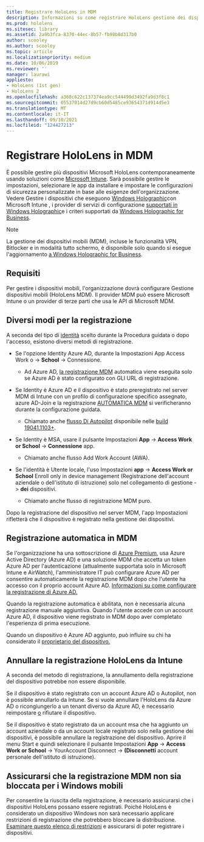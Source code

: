 ```yaml
---
title: Registrare HoloLens in MDM
description: Informazioni su come registrare HoloLens gestione dei dispositivi mobili (MDM) per semplificare la gestione di più dispositivi.
ms.prod: hololens
ms.sitesec: library
ms.assetid: 2a9b3fca-8370-44ec-8b57-fb98b8d317b0
author: scooley
ms.author: scooley
ms.topic: article
ms.localizationpriority: medium
ms.date: 10/06/2019
ms.reviewer: ''
manager: laurawi
appliesto:
- HoloLens (1st gen)
- HoloLens 2
ms.openlocfilehash: a368c622c137374ea9cc544490d3492fa9d3f8c1
ms.sourcegitcommit: 05537014d27d9cb60d5485ce93654371d914d5e3
ms.translationtype: MT
ms.contentlocale: it-IT
ms.lasthandoff: 09/10/2021
ms.locfileid: "124427213"
---
```

# <a name="enroll-hololens-in-mdm"></a>Registrare HoloLens in MDM

È possibile gestire più dispositivi Microsoft HoloLens contemporaneamente usando soluzioni come [Microsoft Intune](/intune/windows-holographic-for-business). Sarà possibile gestire le impostazioni, selezionare le app da installare e impostare le configurazioni di sicurezza personalizzate in base alle esigenze dell'organizzazione. Vedere Gestire i dispositivi che eseguono [Windows Holographic](/intune/windows-holographic-for-business)con Microsoft Intune , i provider di servizi di configurazione [supportati in Windows Holographic](https://msdn.microsoft.com/windows/hardware/commercialize/customize/mdm/configuration-service-provider-reference#hololens)e i criteri supportati da [Windows Holographic for Business](https://msdn.microsoft.com/windows/hardware/commercialize/customize/mdm/policy-configuration-service-provider#hololenspolicies).

> [!NOTE]
> La gestione dei dispositivi mobili (MDM), incluse le funzionalità VPN, Bitlocker e in modalità tutto schermo, è disponibile solo quando si esegue l'aggiornamento [a Windows Holographic for Business](hololens1-upgrade-enterprise.md).

## <a name="requirements"></a>Requisiti

 Per gestire i dispositivi mobili, l'organizzazione dovrà configurare Gestione dispositivi mobili (HoloLens MDM). Il provider MDM può essere Microsoft Intune o un provider di terze parti che usa le API di Microsoft MDM.

## <a name="different-ways-to-enroll"></a>Diversi modi per la registrazione

A seconda del tipo di [identità](hololens-identity.md) scelto durante la Procedura guidata o dopo l'accesso, esistono diversi metodi di registrazione.

- Se l'opzione Identity Azure AD, durante la Impostazioni App Access Work o  ->  **School**  ->   Connessione.
    - Ad Azure AD, [la registrazione MDM](hololens-enroll-mdm.md#auto-enrollment-in-mdm) automatica viene eseguita solo se Azure AD è stato configurato con GLI URL di registrazione.

- Se Identity è Azure AD e il dispositivo è stato preregistrato nel server MDM di Intune con un profilo di configurazione specifico assegnato, azure AD-Join e la registrazione [AUTOMATICA MDM](hololens-enroll-mdm.md#auto-enrollment-in-mdm) si verificheranno durante la configurazione guidata.
    - Chiamato anche [flusso Di Autopilot](hololens2-autopilot.md) disponibile nelle [build 19041.1103+](hololens-release-notes.md#windows-holographic-version-2004).


- Se Identity è MSA, usare il pulsante Impostazioni **App**  ->  **Access Work or School**  ->  **Connessione** app.
    - Chiamato anche flusso Add Work Account (AWA).
- Se l'identità è Utente locale, l'uso Impostazioni **app**  ->  **Access Work or School** Enroll only in device management (Registrazione dell'account aziendale o dell'istituto di istruzione) solo nel collegamento di gestione  ->  **dei** dispositivi.
    - Chiamato anche flusso di registrazione MDM puro.

Dopo la registrazione del dispositivo nel server MDM, l'app Impostazioni rifletterà che il dispositivo è registrato nella gestione dei dispositivi.

## <a name="auto-enrollment-in-mdm"></a>Registrazione automatica in MDM

Se l'organizzazione ha una sottoscrizione di [Azure Premium](https://azure.microsoft.com/overview/), usa Azure Active Directory (Azure AD) e una soluzione MDM che accetta un token Azure AD per l'autenticazione (attualmente supportata solo in Microsoft Intune e AirWatch), l'amministratore IT può configurare Azure AD per consentire automaticamente la registrazione MDM dopo che l'utente ha accesso con il proprio account Azure AD. [Informazioni su come configurare la registrazione di Azure AD.](/mem/intune/enrollment/windows-enroll#enable-windows-10-automatic-enrollment)

Quando la registrazione automatica è abilitata, non è necessaria alcuna registrazione manuale aggiuntiva. Quando l'utente accede con un account Azure AD, il dispositivo viene registrato in MDM dopo aver completato l'esperienza di prima esecuzione.

Quando un dispositivo è Azure AD aggiunto, può influire su chi ha considerato il [proprietario del dispositivo.](security-adminless-os.md#device-owner)

## <a name="unenroll-hololens-from-intune"></a>Annullare la registrazione HoloLens da Intune

A seconda del metodo di registrazione, la annullamento della registrazione del dispositivo potrebbe non essere disponibile.

Se il dispositivo è stato registrato con un account Azure AD o Autopilot, non è possibile annullarlo da Intune. Se si vuole annullare l'HoloLens da Azure AD o ricongiungerlo a un tenant diverso da Azure AD, è necessario reimpostare [o](hololens-recovery.md#reset-the-device) rifiutare il dispositivo.

Se il dispositivo è stato registrato da un account msa che ha aggiunto un account aziendale o da un account locale registrato solo nella gestione dei dispositivi, è possibile annullare la registrazione del dispositivo. Aprire il menu Start e quindi selezionare il pulsante Impostazioni **App**  ->  **Access Work or School**  ->  YourAccount Disconnect  ->  **(Disconnetti** account personale dell'istituto di istruzione).

## <a name="ensure-that-mdm-enrollment-isnt-blocked-for-windows-devices"></a>Assicurarsi che la registrazione MDM non sia bloccata per i Windows mobili

Per consentire la riuscita della registrazione, è necessario assicurarsi che i dispositivi HoloLens possano essere registrati. Poiché HoloLens è considerato un dispositivo Windows non sarà necessario applicare restrizioni di registrazione che potrebbero bloccare la distribuzione. [Esaminare questo elenco di restrizioni](/mem/intune/enrollment/enrollment-restrictions-set) e assicurarsi di poter registrare i dispositivi.